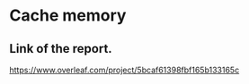 Cache memory
=======

## Link of the report.

https://www.overleaf.com/project/5bcaf61398fbf165b133165c
